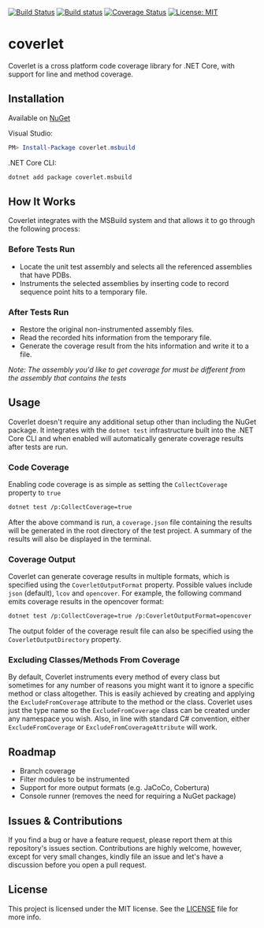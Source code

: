 [![Build Status](https://www.travis-ci.org/tonerdo/coverlet.svg?branch=master)](https://www.travis-ci.org/tonerdo/coverlet)
[![Build status](https://ci.appveyor.com/api/projects/status/6rdf00wufospr4r8?svg=true)](https://ci.appveyor.com/project/tonerdo/coverlet)
[![Coverage Status](https://img.shields.io/coveralls/github/tonerdo/coverlet.svg)](https://coveralls.io/github/tonerdo/coverlet?branch=master)
[![License: MIT](https://img.shields.io/badge/License-MIT-blue.svg)](LICENSE)
# coverlet

Coverlet is a cross platform code coverage library for .NET Core, with support for line and method coverage.

## Installation

Available on [NuGet](https://www.nuget.org/packages/coverlet.msbuild/)

Visual Studio:

```powershell
PM> Install-Package coverlet.msbuild
```

.NET Core CLI:

```bash
dotnet add package coverlet.msbuild
```

## How It Works

Coverlet integrates with the MSBuild system and that allows it to go through the following process:

### Before Tests Run

* Locate the unit test assembly and selects all the referenced assemblies that have PDBs.
* Instruments the selected assemblies by inserting code to record sequence point hits to a temporary file.

### After Tests Run

* Restore the original non-instrumented assembly files.
* Read the recorded hits information from the temporary file.
* Generate the coverage result from the hits information and write it to a file.

_Note: The assembly you'd like to get coverage for must be different from the assembly that contains the tests_

## Usage

Coverlet doesn't require any additional setup other than including the NuGet package. It integrates with the `dotnet test` infrastructure built into the .NET Core CLI and when enabled will automatically generate coverage results after tests are run.

### Code Coverage

Enabling code coverage is as simple as setting the `CollectCoverage` property to `true`

```bash
dotnet test /p:CollectCoverage=true
```

After the above command is run, a `coverage.json` file containing the results will be generated in the root directory of the test project. A summary of the results will also be displayed in the terminal.

### Coverage Output

Coverlet can generate coverage results in multiple formats, which is specified using the `CoverletOutputFormat` property. Possible values include `json` (default), `lcov` and `opencover`. For example, the following command emits coverage results in the opencover format:

```bash
dotnet test /p:CollectCoverage=true /p:CoverletOutputFormat=opencover
```

The output folder of the coverage result file can also be specified using the `CoverletOutputDirectory` property.

### Excluding Classes/Methods From Coverage

By default, Coverlet instruments every method of every class but sometimes for any number of reasons you might want it to ignore a specific method or class altogether. This is easily achieved by creating and applying the `ExcludeFromCoverage` attribute to the method or the class. Coverlet uses just the type name so the `ExcludeFromCoverage` class can be created under any namespace you wish. Also, in line with standard C# convention, either `ExcludeFromCoverage` or `ExcludeFromCoverageAttribute` will work.

## Roadmap

* Branch coverage
* Filter modules to be instrumented
* Support for more output formats (e.g. JaCoCo, Cobertura)
* Console runner (removes the need for requiring a NuGet package)

## Issues & Contributions

If you find a bug or have a feature request, please report them at this repository's issues section. Contributions are highly welcome, however, except for very small changes, kindly file an issue and let's have a discussion before you open a pull request.

## License

This project is licensed under the MIT license. See the [LICENSE](LICENSE) file for more info.
